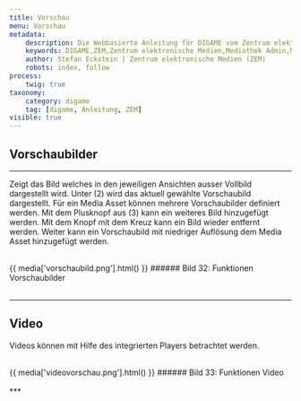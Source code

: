 ```yaml
---
title: Vorschau
menu: Vorschau
metadata:
    description: Die Webbasierte Anleitung für DIGAME vom Zentrum elektronische Medien ZEM.
    keywords: DIGAME,ZEM,Zentrum elektronische Medien,Mediathek Admin,Mediathek,Bilddatenbank,Bildverwaltung,Bundesverwaltung,Eidgenossenschaft,Schweizerische Eidgenossenschaft,VBS,Bundesamt für Verteidigung, Bevölkerungsschutz und Sport
    author: Stefan Eckstein | Zentrum elektronische Medien (ZEM)
    robots: index, follow
process:
	twig: true
taxonomy:
    category: digame
    tag: [digame, Anleitung, ZEM]
visible: true
---
```


## Vorschaubilder
***
Zeigt das Bild welches in den jeweiligen Ansichten ausser Vollbild dargestellt wird. Unter (2) wird das aktuell gewählte Vorschaubild dargestellt. Für ein Media Asset können mehrere Vorschaubilder definiert werden. Mit dem Plusknopf aus (3) kann ein weiteres Bild hinzugefügt werden. Mit dem Knopf mit dem Kreuz kann ein Bild wieder entfernt werden.
Weiter kann ein Vorschaubild mit niedriger Auflösung dem Media Asset hinzugefügt werden.

<br>
{{ media['vorschaubild.png'].html() }}
###### Bild 32: Funktionen Vorschaubilder<br>
<br>

***

## Video

Videos können mit Hilfe des integrierten Players betrachtet werden.

<br>
{{ media['videovorschau.png'].html() }}
###### Bild 33: Funktionen Video
<br>

<br>
***

